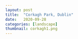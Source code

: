```yaml
---
layout: post
title:  "Corkagh Park, Dublin"
date:   2020-09-28
categories: [landscape]
thumbnail: corkagh1.png
---
```


<img src="{{ '/img/corkagh1.png' | relative_url }}" alt="">


